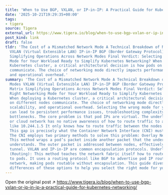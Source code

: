 ```yaml
---
title: 'When to Use BGP, VXLAN, or IP-in-IP: A Practical Guide for Kubernetes Networking'
date: '2025-10-21T19:29:35+00:00'
tags:
- tigera
source: Tigera
external_url: https://www.tigera.io/blog/when-to-use-bgp-vxlan-or-ip-in-ip-a-practical-guide-for-kubernetes-networking/
post_kind: link
draft: false
tldr: 'The Cost of a Mismatched Network Mode A Technical Breakdown of Networking Modes
  VXLAN (Virtual Extensible LAN) IP-in-IP BGP (Border Gateway Protocol) Decision Matrix
  Simplifying Operations Across Network Modes Final Verdict: Selecting the Right Networking
  Mode for Your Workload Ready to Simplify Kubernetes Networking? When deploying a
  Kubernetes cluster, a critical architectural decision is how pods on different nodes
  communicate. The choice of networking mode directly impacts performance, scalability,
  and operational overhead.'
summary: 'The Cost of a Mismatched Network Mode A Technical Breakdown of Networking
  Modes VXLAN (Virtual Extensible LAN) IP-in-IP BGP (Border Gateway Protocol) Decision
  Matrix Simplifying Operations Across Network Modes Final Verdict: Selecting the
  Right Networking Mode for Your Workload Ready to Simplify Kubernetes Networking?
  When deploying a Kubernetes cluster, a critical architectural decision is how pods
  on different nodes communicate. The choice of networking mode directly impacts performance,
  scalability, and operational overhead. Selecting the wrong mode for your environment
  can lead to persistent performance issues, troubleshooting complexity, and scalability
  bottlenecks. The core problem is that pod IPs are virtual. The underlying physical
  or cloud network has no native awareness of how to route traffic to a pod’s IP address,
  like 10.244.1.5 It only knows how to route traffic between the nodes themselves.
  This gap is precisely what the Container Network Interface (CNI) must bridge. 10.244.1.5
  The CNI employs two primary methods to solve this problem: Overlay Networking (Encapsulation):
  This method wraps a pod’s packet inside another packet that the underlying network
  understands. The outer packet is addressed between nodes, effectively creating a
  tunnel. VXLAN and IP-in-IP are common encapsulation protocols. Underlay Networking
  (Routing): This method teaches the network fabric itself how to route traffic directly
  to pods. It uses a routing protocol like BGP to advertise pod IP routes to the physical
  network, making pods routable without encapsulation. This guide dives into the technical
  differences of these options to help you select the right mode for your environment.'
---
```

Open the original post ↗ https://www.tigera.io/blog/when-to-use-bgp-vxlan-or-ip-in-ip-a-practical-guide-for-kubernetes-networking/
